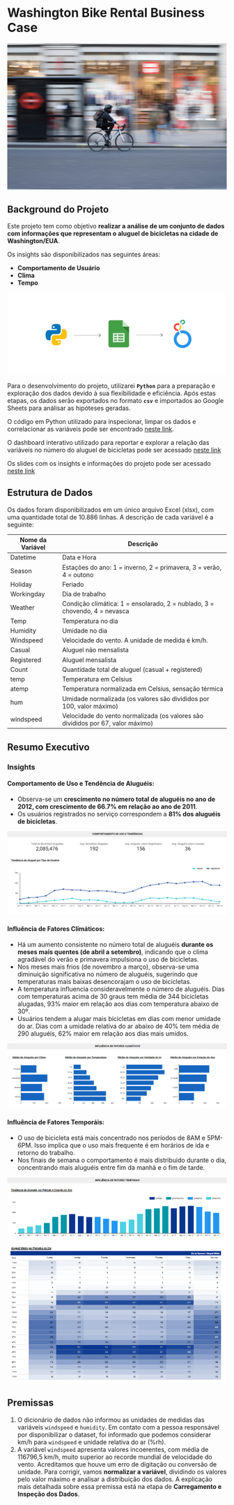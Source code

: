 # Washington Bike Rental Business Case

![roman-koester-bike.jpg](assets/roman-koester-bike.jpg)

## Background do Projeto

Este projeto tem como objetivo **realizar a análise de um conjunto de dados com informações que representam o aluguel de bicicletas na cidade de Washington/EUA**.

Os insights são disponibilizados nas seguintes áreas:

* **Comportamento de Usuário**
* **Clima**
* **Tempo**

![tools](assets/tools.png)

Para o desenvolvimento do projeto, utilizarei **`Python`** para a preparação e exploração dos dados devido à sua flexibilidade e eficiência. Após estas etapas, os dados serão exportados no formato **`csv`** e importados ao Google Sheets para análisar as hipóteses geradas.

O código em Python utilizado para inspecionar, limpar os dados e correlacionar as variáveis pode ser encontrado [neste link](https://github.com/hyrtx/bike-rental-business-case/blob/main/washington_bikes_analysis.ipynb).

O dashboard interativo utilizado para reportar e explorar a relação das variáveis no número do aluguel de bicicletas pode ser acessado [neste link](https://lookerstudio.google.com/reporting/3b0572a1-d24b-45a4-a23c-d5569bbab053)

Os slides com os insights e informações do projeto pode ser acessado [neste link](https://docs.google.com/presentation/d/1lLepx4CQQUU5zJQhUdF6re3b-HrcKk7D_3JhpwjhuTo/edit?usp=sharing)

## Estrutura de Dados

Os dados foram disponibilizados em um único arquivo Excel (xlsx), com uma quantidade total de 10.886 linhas. A descrição de cada variável é a seguinte:

| **Nome da Variável** | **Descrição**                                                                  |
|----------------------|--------------------------------------------------------------------------------|
| Datetime             | Data e Hora                                                                    |
| Season               | Estações do ano: 1 = inverno, 2 = primavera, 3 = verão, 4 = outono             |
| Holiday              | Feriado                                                                        |
| Workingday           | Dia de trabalho                                                                |
| Weather              | Condição climática: 1 = ensolarado, 2 = nublado, 3 = chovendo, 4 = nevasca     |
| Temp                 | Temperatura no dia                                                             |
| Humidity             | Umidade no dia                                                                 |
| Windspeed            | Velocidade do vento. A unidade de medida é km/h.                               |
| Casual               | Aluguel não mensalista                                                         |
| Registered           | Aluguel mensalista                                                             |
| Count                | Quantidade total de aluguel (casual + registered)                              |
| temp                 | Temperatura em Celsius                                                         |
| atemp                | Temperatura normalizada em Celsius, sensação térmica                           |
| hum                  | Umidade normalizada (os valores são divididos por 100, valor máximo)           |
| windspeed            | Velocidade do vento normalizada (os valores são divididos por 67, valor máximo)|

## Resumo Executivo

### Insights

#### Comportamento de Uso e Tendência de Aluguéis:

* Observa-se um **crescimento no número total de aluguéis no ano de 2012, com crescimento de 66.7% em relação ao ano de 2011**.
* Os usuários registrados no serviço correspondem a **81% dos aluguéis de bicicletas**.

![comportamento_uso_tendencias](assets/comportamento_uso_tendencias.png)

#### Influência de Fatores Climáticos:

* Há um aumento consistente no número total de aluguéis **durante os meses mais quentes (de abril a setembro)**, indicando que o clima agradável do verão e primavera impulsiona o uso de bicicletas.
* Nos meses mais frios (de novembro a março), observa-se uma diminuição significativa no número de aluguéis, sugerindo que temperaturas mais baixas desencorajam o uso de bicicletas.
* A temperatura influencia consideravelmente o número de aluguéis. Dias com temperaturas acima de 30 graus tem média de  344 bicicletas alugadas, 93% maior em relação aos dias com temperatura abaixo de 30º.
* Usuários tendem a alugar mais bicicletas em dias com menor umidade do ar. Dias com a umidade relativa do ar abaixo de 40% tem média de 290 aluguéis, 62% maior em relação aos dias mais umidos.

![influencia_clima](assets/influencia_clima.png)

#### Influência de Fatores Temporáis:

* O uso de bicicleta está mais concentrado nos períodos de 8AM e 5PM-6PM. Isso implica que o uso mais frequente é em horários de ida e retorno do trabalho.
* Nos finais de semana o comportamento é mais distribuido durante o dia, concentrando mais aluguéis entre fim da manhã e o fim de tarde.

![influencia_tempo](assets/influencia_tempo.png)

## Premissas

1. O dicionário de dados não informou as unidades de medidas das variáveis `windspeed` e `humidity`. Em contato com a pessoa responsável por disponibilizar o dataset, foi informado que podemos considerar km/h para `windspeed` e unidade relativa do ar (%rh).
2. A variável `windspeed` apresenta valores incoerentes, com média de 116796,5 km/h, muito superior ao recorde mundial de velocidade do vento. Acreditamos que houve um erro de digitação ou conversão de unidade. Para corrigir, vamos **normalizar a variável**, dividindo os valores pelo valor máximo e analisar a distribuição dos dados. A explicação mais detalhada sobre essa premissa está na etapa de **Carregamento e Inspeção dos Dados**.